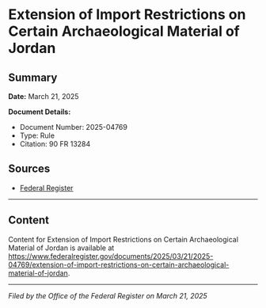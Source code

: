 # Extension of Import Restrictions on Certain Archaeological Material of Jordan

## Summary

**Date:** March 21, 2025

**Document Details:**
- Document Number: 2025-04769
- Type: Rule
- Citation: 90 FR 13284

## Sources
- [Federal Register](https://www.federalregister.gov/documents/2025/03/21/2025-04769/extension-of-import-restrictions-on-certain-archaeological-material-of-jordan)

---

## Content

Content for Extension of Import Restrictions on Certain Archaeological Material of Jordan is available at https://www.federalregister.gov/documents/2025/03/21/2025-04769/extension-of-import-restrictions-on-certain-archaeological-material-of-jordan.

---

*Filed by the Office of the Federal Register on March 21, 2025*
